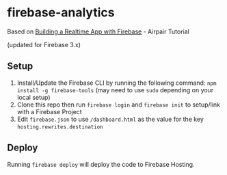 firebase-analytics
=====================

Based on [Building a Realtime App with Firebase] - Airpair Tutorial

(updated for Firebase 3.x)

## Setup

1. Install/Update the Firebase CLI by running the following command: `npm install -g firebase-tools`
    (may need to use `sudo` depending on your local setup)
1. Clone this repo then run `firebase login` and `firebase init` to setup/link with a Firebase Project
1. Edit `firebase.json` to use `/dashboard.html` as the value for the key `hosting.rewrites.destination`

## Deploy

Running `firebase deploy` will deploy the code to Firebase Hosting.

[Building a Realtime App with Firebase]: https://www.airpair.com/firebase/posts/firebase-building-realtime-app
[Firebase Console]: https://console.firebase.google.com
